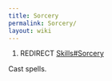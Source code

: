 ```yaml
---
title: Sorcery
permalink: Sorcery/
layout: wiki
---
```


1.  REDIRECT [Skills\#Sorcery](/keeperrl_wiki/Skills#Sorcery "wikilink")

Cast spells.
